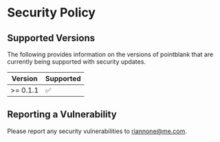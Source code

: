 # Security Policy

## Supported Versions

The following provides information on the versions of pointblank that are
currently being supported with security updates.

| Version    | Supported          |
| ---------- | ------------------ |
| >= 0.1.1   | :white_check_mark: |

## Reporting a Vulnerability

Please report any security vulnerabilities to riannone@me.com.
